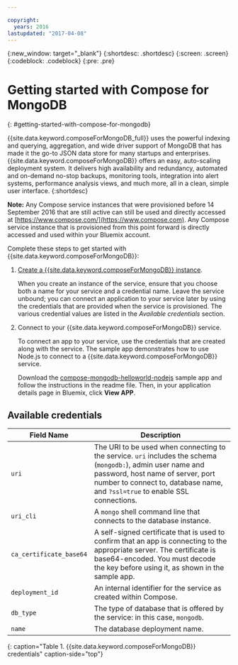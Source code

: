 ```yaml
---

copyright:
  years: 2016
lastupdated: "2017-04-08"
---
```


{:new_window: target="_blank"}
{:shortdesc: .shortdesc}
{:screen: .screen}
{:codeblock: .codeblock}
{:pre: .pre}

# Getting started with Compose for MongoDB
{: #getting-started-with-compose-for-mongodb}

{{site.data.keyword.composeForMongoDB_full}} uses the powerful indexing and querying, aggregation, and wide driver support of MongoDB that has made it the go-to JSON data store for many startups and enterprises. {{site.data.keyword.composeForMongoDB}} offers an easy, auto-scaling deployment system. It delivers high availability and redundancy, automated and on-demand no-stop backups, monitoring tools, integration into alert systems, performance analysis views, and much more, all in a clean, simple user interface.
{:shortdesc}

**Note:** Any Compose service instances that were provisioned before 14 September 2016 that are still active can still be used and directly accessed at [https://www.compose.com/](https://www.compose.com). Any Compose service instance that is provisioned from this point forward is directly accessed and used within your Bluemix account.

Complete these steps to get started with {{site.data.keyword.composeForMongoDB}}:

1. [Create a {{site.data.keyword.composeForMongoDB}} instance](https://console.ng.bluemix.net/catalog/services/compose-for-mongodb/).

   When you create an instance of the service, ensure that you choose both a name for your service and a credential name. Leave the service unbound; you can connect an application to your service later by using the credentials that are provided when the service is provisioned.  The various credential values are listed in the *Available credentials* section.

2. Connect to your {{site.data.keyword.composeForMongoDB}} service.

   To connect an app to your service, use the credentials that are created along with the service. The sample app demonstrates how to use Node.js to connect to a {{site.data.keyword.composeForMongoDB}} service.

   Download the [compose-mongodb-helloworld-nodejs](https://github.com/IBM-Bluemix/compose-mongodb-helloworld-nodejs) sample app and follow the instructions in the readme file. Then, in your application details page in Bluemix, click **View APP**.


## Available credentials

Field Name|Description
----------|-----------
`uri`|The URI to be used when connecting to the service. `uri` includes the schema (`mongodb:`), admin user name and password, host name of server, port number to connect to, database name, and `?ssl=true` to enable SSL connections.
`uri_cli`|A `mongo` shell command line that connects to the database instance.
`ca_certificate_base64`|A self-signed certificate that is used to confirm that an app is connecting to the appropriate server. The certificate is base64-encoded. You must decode the key before using it, as shown in the sample app.
`deployment_id`|An internal identifier for the service as created within Compose.
`db_type`|The type of database that is offered by the service: in this case, `mongodb`.
`name`|The database deployment name.
{: caption="Table 1. {{site.data.keyword.composeForMongoDB}} credentials" caption-side="top"}
